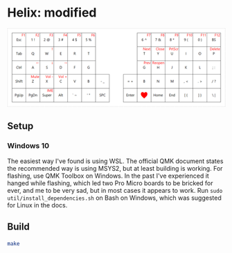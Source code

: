 # Helix: modified

![Layout](keyboards/helix/rev2/keymaps/default/layout.png)

## Setup

### Windows 10

The easiest way I've found is using WSL.
The official QMK document states the recommended way is using MSYS2, but at least building is working.
For flashing, use QMK Toolbox on Windows.
In the past I've experienced it hanged while flashing, which led two Pro Micro boards to be bricked for ever, and me to be very sad,
but in most cases it appears to work.
Run `sudo util/install_dependencies.sh` on Bash on Windows, which was suggested for Linux in the docs.

## Build

```sh
make
```
